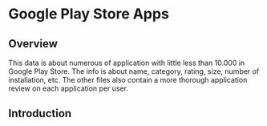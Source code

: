 # Google Play Store Apps

## Overview
This data is about numerous of application with little less than 10.000 in Google Play Store. The info is about name, category, rating, size, number of installation, etc. The other files also contain a more thorough application review on each application per user.

## Introduction
